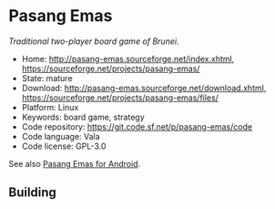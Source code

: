 # Pasang Emas

_Traditional two-player board game of Brunei._

- Home: http://pasang-emas.sourceforge.net/index.xhtml, https://sourceforge.net/projects/pasang-emas/
- State: mature
- Download: http://pasang-emas.sourceforge.net/download.xhtml, https://sourceforge.net/projects/pasang-emas/files/
- Platform: Linux
- Keywords: board game, strategy
- Code repository: https://git.code.sf.net/p/pasang-emas/code
- Code language: Vala
- Code license: GPL-3.0

See also [Pasang Emas for Android](https://sourceforge.net/projects/pasang-android/).

## Building

